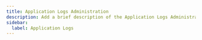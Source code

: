 ```yaml
---
title: Application Logs Administration
description: Add a brief description of the Application Logs Administration page here
sidebar:
  label: Application Logs
---
```

